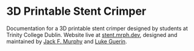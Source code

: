 # 3D Printable Stent Crimper

Documentation for a 3D printable stent crimper designed by students at Trinity College Dublin. Website live at [stent.mrph.dev](https://stent.mrph.dev), designed and maintained by [Jack F. Murphy](https://jack.engineering) and [Luke Guerin](https://guerin.engineer).
